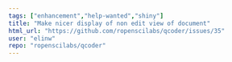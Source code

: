 ```yaml
---
tags: ["enhancement","help-wanted","shiny"]
title: "Make nicer display of non edit view of document"
html_url: "https://github.com/ropenscilabs/qcoder/issues/35"
user: "elinw"
repo: "ropenscilabs/qcoder"
---
```


